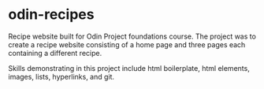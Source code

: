 # odin-recipes

Recipe website built for Odin Project foundations course. The project was to create a recipe website consisting of a home page and three pages each containing a different recipe. 

Skills demonstrating in this project include html boilerplate, html elements, images, lists, hyperlinks, and git.